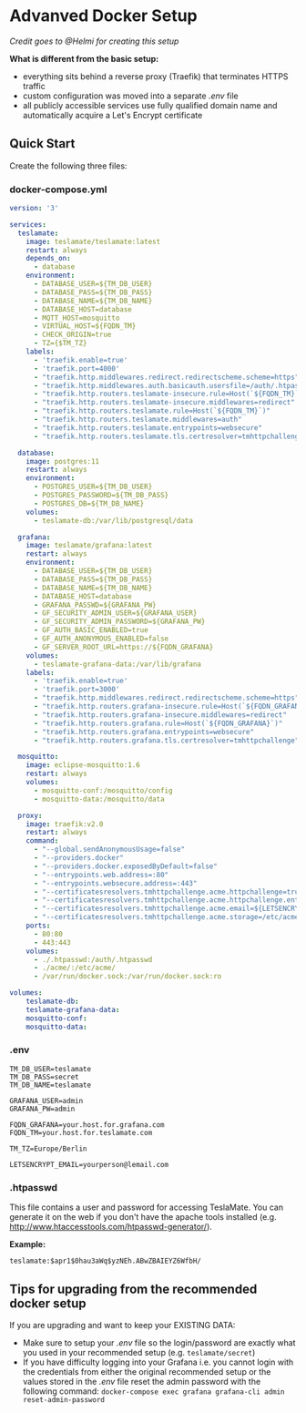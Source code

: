 # Advanved Docker Setup

_Credit goes to @Helmi for creating this setup_

**What is different from the basic setup:**

- everything sits behind a reverse proxy (Traefik) that terminates HTTPS traffic
- custom configuration was moved into a separate _.env_ file
- all publicly accessible services use fully qualified domain name and automatically acquire a Let's Encrypt certificate

## Quick Start

Create the following three files:

### docker-compose.yml

```YAML
version: '3'

services:
  teslamate:
    image: teslamate/teslamate:latest
    restart: always
    depends_on:
      - database
    environment:
      - DATABASE_USER=${TM_DB_USER}
      - DATABASE_PASS=${TM_DB_PASS}
      - DATABASE_NAME=${TM_DB_NAME}
      - DATABASE_HOST=database
      - MQTT_HOST=mosquitto
      - VIRTUAL_HOST=${FQDN_TM}
      - CHECK_ORIGIN=true
      - TZ={$TM_TZ}
    labels:
      - 'traefik.enable=true'
      - 'traefik.port=4000'
      - "traefik.http.middlewares.redirect.redirectscheme.scheme=https"
      - "traefik.http.middlewares.auth.basicauth.usersfile=/auth/.htpasswd"
      - "traefik.http.routers.teslamate-insecure.rule=Host(`${FQDN_TM}`)"
      - "traefik.http.routers.teslamate-insecure.middlewares=redirect"
      - "traefik.http.routers.teslamate.rule=Host(`${FQDN_TM}`)"
      - "traefik.http.routers.teslamate.middlewares=auth"
      - "traefik.http.routers.teslamate.entrypoints=websecure"
      - "traefik.http.routers.teslamate.tls.certresolver=tmhttpchallenge"

  database:
    image: postgres:11
    restart: always
    environment:
      - POSTGRES_USER=${TM_DB_USER}
      - POSTGRES_PASSWORD=${TM_DB_PASS}
      - POSTGRES_DB=${TM_DB_NAME}
    volumes:
      - teslamate-db:/var/lib/postgresql/data

  grafana:
    image: teslamate/grafana:latest
    restart: always
    environment:
      - DATABASE_USER=${TM_DB_USER}
      - DATABASE_PASS=${TM_DB_PASS}
      - DATABASE_NAME=${TM_DB_NAME}
      - DATABASE_HOST=database
      - GRAFANA_PASSWD=${GRAFANA_PW}
      - GF_SECURITY_ADMIN_USER=${GRAFANA_USER}
      - GF_SECURITY_ADMIN_PASSWORD=${GRAFANA_PW}
      - GF_AUTH_BASIC_ENABLED=true
      - GF_AUTH_ANONYMOUS_ENABLED=false
      - GF_SERVER_ROOT_URL=https://${FQDN_GRAFANA}
    volumes:
      - teslamate-grafana-data:/var/lib/grafana
    labels:
      - 'traefik.enable=true'
      - 'traefik.port=3000'
      - "traefik.http.middlewares.redirect.redirectscheme.scheme=https"
      - "traefik.http.routers.grafana-insecure.rule=Host(`${FQDN_GRAFANA}`)"
      - "traefik.http.routers.grafana-insecure.middlewares=redirect"
      - "traefik.http.routers.grafana.rule=Host(`${FQDN_GRAFANA}`)"
      - "traefik.http.routers.grafana.entrypoints=websecure"
      - "traefik.http.routers.grafana.tls.certresolver=tmhttpchallenge"

  mosquitto:
    image: eclipse-mosquitto:1.6
    restart: always
    volumes:
      - mosquitto-conf:/mosquitto/config
      - mosquitto-data:/mosquitto/data

  proxy:
    image: traefik:v2.0
    restart: always
    command:
      - "--global.sendAnonymousUsage=false"
      - "--providers.docker"
      - "--providers.docker.exposedByDefault=false"
      - "--entrypoints.web.address=:80"
      - "--entrypoints.websecure.address=:443"
      - "--certificatesresolvers.tmhttpchallenge.acme.httpchallenge=true"
      - "--certificatesresolvers.tmhttpchallenge.acme.httpchallenge.entrypoint=web"
      - "--certificatesresolvers.tmhttpchallenge.acme.email=${LETSENCRYPT_EMAIL}"
      - "--certificatesresolvers.tmhttpchallenge.acme.storage=/etc/acme/acme.json"
    ports:
      - 80:80
      - 443:443
    volumes:
      - ./.htpasswd:/auth/.htpasswd
      - ./acme/:/etc/acme/
      - /var/run/docker.sock:/var/run/docker.sock:ro

volumes:
    teslamate-db:
    teslamate-grafana-data:
    mosquitto-conf:
    mosquitto-data:
```

### .env

```
TM_DB_USER=teslamate
TM_DB_PASS=secret
TM_DB_NAME=teslamate

GRAFANA_USER=admin
GRAFANA_PW=admin

FQDN_GRAFANA=your.host.for.grafana.com
FQDN_TM=your.host.for.teslamate.com

TM_TZ=Europe/Berlin

LETSENCRYPT_EMAIL=yourperson@lemail.com
```

### .htpasswd

This file contains a user and password for accessing TeslaMate. You can generate it on the web if you don't have the apache tools installed (e.g. http://www.htaccesstools.com/htpasswd-generator/).

**Example:**

```
teslamate:$apr1$0hau3aWq$yzNEh.ABwZBAIEYZ6WfbH/
```

## Tips for upgrading from the recommended docker setup

If you are upgrading and want to keep your EXISTING DATA:

- Make sure to setup your _.env_ file so the login/password are exactly what you used in your recommended setup (e.g. `teslamate/secret`)
- If you have difficulty logging into your Grafana i.e. you cannot login with the credentials from either the original recommended setup or the values stored in the _.env_ file reset the admin password with the following command: `docker-compose exec grafana grafana-cli admin reset-admin-password`
